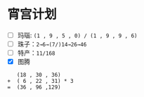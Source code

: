 # 宵宫计划


* [ ] 玛瑙: `(1 , 9 , 5 , 0) / (1 , 9 , 9 , 6)`
* [ ] 珠子：`2→6→(7/)14→26→46`
* [ ] 特产：`11/168`
* [X] 图腾
```
   (18 , 30 , 36)
+  ( 6 , 22 , 31) * 3
=  (36 , 96 ,129)
```
